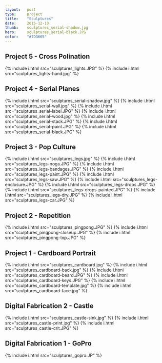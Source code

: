 ```yaml
---
layout:   post
type:     project
title:    "Sculptures"
date:     2015-12-10
thumb:    sculptures_serial-shadow.jpg
hero:     sculptures_serial-black.JPG
color:    "#7D3665"
---
```


## Project 5 - Cross Polination

{% include i.html src="sculptures_lights.JPG" %}
{% include i.html src="sculptures_lights-hand.jpg" %}

## Project 4 - Serial Planes

{% include i.html src="sculptures_serial-shadow.jpg" %}
{% include i.html src="sculptures_serial-wall.jpg" %}
{% include i.html src="sculptures_serial-label.JPG" %}
{% include i.html src="sculptures_serial-wood.jpg" %}
{% include i.html src="sculptures_serial-stack.JPG" %}
{% include i.html src="sculptures_serial-paint.JPG" %}
{% include i.html src="sculptures_serial-black.JPG" %}

## Project 3 - Pop Culture

{% include i.html src="sculptures_legs.jpg" %}
{% include i.html src="sculptures_legs-noga.JPG" %}
{% include i.html src="sculptures_legs-bandages.JPG" %}
{% include i.html src="sculptures_legs-paint.JPG" %}
{% include i.html src="sculptures_legs-saw.JPG" %}
{% include i.html src="sculptures_legs-enclosure.JPG" %}
{% include i.html src="sculptures_legs-drops.JPG" %}
{% include i.html src="sculptures_legs-drops-painted.JPG" %}
{% include i.html src="sculptures_legs-dry.JPG" %}
{% include i.html src="sculptures_legs-car.JPG" %}

## Project 2 - Repetition

{% include i.html src="sculptures_pingpong.JPG" %}
{% include i.html src="sculptures_pingpong-closeup.JPG" %}
{% include i.html src="sculptures_pingpong-top.JPG" %}

## Project 1 - Cardboard Portrait

{% include i.html src="sculptures_cardboard.jpg" %}
{% include i.html src="sculptures_cardboard-back.jpg" %}
{% include i.html src="sculptures_cardboard-beard.JPG" %}
{% include i.html src="sculptures_cardboard-keys.JPG" %}
{% include i.html src="sculptures_cardboard-template.jpg" %}
{% include i.html src="sculptures_cardboard-face.jpg" %}

## Digital Fabrication 2 - Castle

{% include i.html src="sculptures_castle-sink.jpg" %}
{% include i.html src="sculptures_castle-print.jpg" %}
{% include i.html src="sculptures_castle-crit.JPG" %}

## Digital Fabrication 1 - GoPro

{% include i.html src="sculptures_gopro.JP" %}